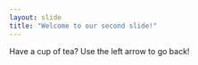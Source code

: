 ```yaml
---
layout: slide
title: "Welcome to our second slide!"
---
```

Have a cup of tea?
Use the left arrow to go back!
